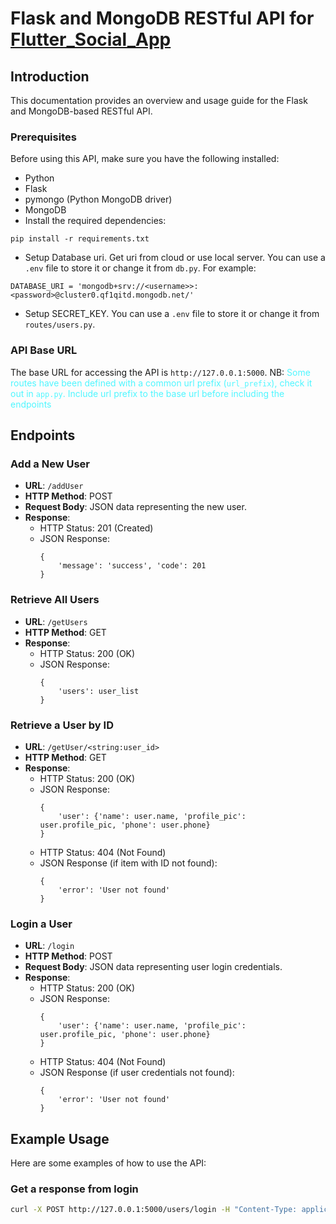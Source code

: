 # Flask and MongoDB RESTful API for [Flutter_Social_App](https://github.com/Kjeff24/Flutter_Social_App.git)

## Introduction

This documentation provides an overview and usage guide for the Flask and MongoDB-based RESTful API.

### Prerequisites

Before using this API, make sure you have the following installed:

- Python
- Flask
- pymongo (Python MongoDB driver)
- MongoDB
- Install the required dependencies: 
```
pip install -r requirements.txt
```
- Setup Database uri. Get uri from cloud or use local server. You can use a `.env` file to store it or change it from `db.py`. For example:

```
DATABASE_URI = 'mongodb+srv://<username>>:<password>@cluster0.qf1qitd.mongodb.net/'
```
- Setup SECRET_KEY. You can use a `.env` file to store it or change it from `routes/users.py`.

### API Base URL

The base URL for accessing the API is `http://127.0.0.1:5000`.  NB: <span style="color: #4ff6ff">Some routes have been defined with a common url prefix (`url_prefix`), check it out in `app.py`. Include url prefix to the base url before including the endpoints</span>

## Endpoints

### Add a New User

- **URL**: `/addUser`
- **HTTP Method**: POST
- **Request Body**: JSON data representing the new user.
- **Response**:
  - HTTP Status: 201 (Created)
  - JSON Response:
    ```
    {
        'message': 'success', 'code': 201
    }
    ```

### Retrieve All Users

- **URL**: `/getUsers`
- **HTTP Method**: GET
- **Response**:
  - HTTP Status: 200 (OK)
  - JSON Response:
    ```
    {
        'users': user_list
    }
    ```

### Retrieve a User by ID

- **URL**: `/getUser/<string:user_id>`
- **HTTP Method**: GET
- **Response**:
  - HTTP Status: 200 (OK)
  - JSON Response:
    ```
    {
        'user': {'name': user.name, 'profile_pic': user.profile_pic, 'phone': user.phone}
    }
    ```
  - HTTP Status: 404 (Not Found)
  - JSON Response (if item with ID not found):
    ```
    {
        'error': 'User not found'
    }
    ```

### Login a User

- **URL**: `/login`
- **HTTP Method**: POST
- **Request Body**: JSON data representing user login credentials.
- **Response**:
  - HTTP Status: 200 (OK)
  - JSON Response:
    ```
    {
        'user': {'name': user.name, 'profile_pic': user.profile_pic, 'phone': user.phone}
    }
    ```
  - HTTP Status: 404 (Not Found)
  - JSON Response (if user credentials not found):
    ```
    {
        'error': 'User not found'
    }
    ```


## Example Usage

Here are some examples of how to use the API:

### Get a response from login

```bash
curl -X POST http://127.0.0.1:5000/users/login -H "Content-Type: application/json" -d '{"field1": "value1", "field2": "value2"}'
